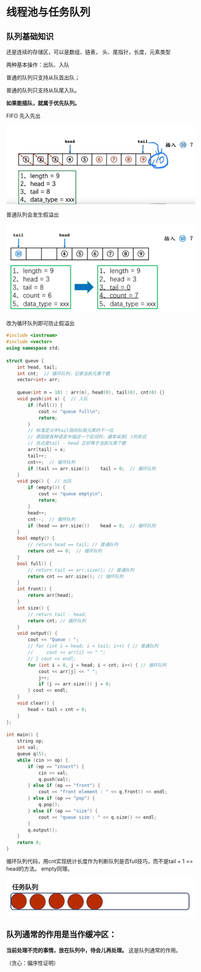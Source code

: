 # 线程池与任务队列

## 队列基础知识

还是连续的存储区，可以是数组、链表，
头、尾指针，长度，元素类型

两种基本操作：出队、入队

普通的队列只支持从队首出队；

普通的队列只支持从队尾入队。

**如果能插队，就属于优先队列。**

FIFO 先入先出

![假溢出](image.png)

普通队列会发生假溢出

![循环队列](image-1.png)

改为循环队列即可防止假溢出

```C++
#include <iostream>
#include <vector>
using namespace std;

struct queue {
    int head, tail;
    int cnt;  // 循环队列，记录当前元素个数
    vector<int> arr;

    queue(int n = 10) : arr(n), head(0), tail(0), cnt(0) {}
    void push(int x) {  // 入队
        if (full()) {
            cout << "queue full\n";
            return;
        }
        // 标准定义中tail指向队尾元素的下一位
        // 原因是各种语言中描述一个区间时，通常采用[ )的形式
        // 优点是tail - head 正好等于当前元素个数
        arr[tail] = x;
        tail++;
        cnt++;  // 循环队列
        if (tail == arr.size())    tail = 0;  // 循环队列
    }
    void pop() {  // 出队
        if (empty()) {
            cout << "queue empty\n";
            return;
        }
        head++;
        cnt--;  // 循环队列
        if (head == arr.size())    head = 0;  // 循环队列
    }
    bool empty() {
        // return head == tail; // 普通队列
        return cnt == 0;  // 循环队列
    }
    bool full() {
        // return tail == arr.size(); // 普通队列
        return cnt == arr.size(); // 循环队列
    }
    int front() {
        return arr[head];
    }
    int size() {
        // return tail - head;
        return cnt; // 循环队列
    }
    void output() {
        cout << "Queue : ";
        // for (int i = head; i < tail; i++) { // 普通队列
        //     cout << arr[i] << " ";
        // } cout << endl;
        for (int i = 0, j = head; i < cnt; i++) { // 循环队列
            cout << arr[j] << " ";
            j++;
            if (j == arr.size()) j = 0;
        } cout << endl;
    }
    void clear() {
        head = tail = cnt = 0;
    }
};

int main() {
    string op;
    int val;
    queue q(5);
    while (cin >> op) {
        if (op == "insert") {
            cin >> val;
            q.push(val);
        } else if (op == "front") {
            cout << "front element : " << q.front() << endl;
        } else if (op == "pop") {
            q.pop();
        } else if (op == "size") {
            cout << "queue size : " << q.size() << endl;
        }
        q.output();
    }
    return 0;
}
```

循环队列代码，用cnt实现统计长度作为判断队列是否full技巧，而不是tail + 1 == head的方法。
empty同理。

![alt text](image-2.png)

## 队列通常的作用是当作缓冲区：
**当前处理不完的事情，放在队列中，待会儿再处理。**
这是队列通常的作用。

（贪心：偏序性证明）